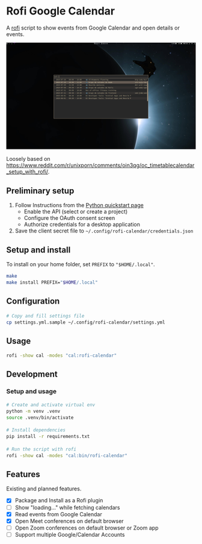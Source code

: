 # Rofi Google Calendar

A [rofi] script to show events from Google Calendar and open details or events.

![screenshot](media/screenshot.png)

Loosely based on https://www.reddit.com/r/unixporn/comments/oin3qg/oc_timetablecalendar_setup_with_rofi/.

## Preliminary setup

1. Follow Instructions from the [Python quickstart page]
    - Enable the API (select or create a project)
    - Configure the OAuth consent screen
    - Authorize credentials for a desktop application
2. Save the client secret file to `~/.config/rofi-calendar/credentials.json`

## Setup and install

To install on your home folder, set `PREFIX` to `"$HOME/.local"`.

```bash
make
make install PREFIX="$HOME/.local"
```

## Configuration

```bash
# Copy and fill settings file
cp settings.yml.sample ~/.config/rofi-calendar/settings.yml
```

## Usage

```bash
rofi -show cal -modes "cal:rofi-calendar"
```

## Development

### Setup and usage

```bash
# Create and activate virtual env
python -m venv .venv
source .venv/bin/activate

# Install dependencies
pip install -r requirements.txt

# Run the script with rofi
rofi -show cal -modes "cal:bin/rofi-calendar"
```

## Features

Existing and planned features.

- [x] Package and Install as a Rofi plugin
- [ ] Show "loading..." while fetching calendars
- [x] Read events from Google Calendar
- [x] Open Meet conferences on default browser
- [ ] Open Zoom conferences on default browser or Zoom app
- [ ] Support multiple Google/Calendar Accounts

[Python quickstart page]: https://developers.google.com/calendar/api/quickstart/python
[rofi]: https://github.com/davatorium/rofi
